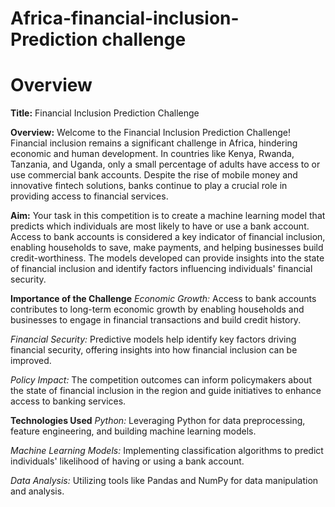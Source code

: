 # Africa-financial-inclusion-Prediction challenge
# Overview
**Title:** Financial Inclusion Prediction Challenge

**Overview:** Welcome to the Financial Inclusion Prediction Challenge! Financial inclusion remains a significant challenge in Africa, hindering economic and human development. In countries like Kenya, Rwanda, Tanzania, and Uganda, only a small percentage of adults have access to or use commercial bank accounts. Despite the rise of mobile money and innovative fintech solutions, banks continue to play a crucial role in providing access to financial services.

**Aim:** Your task in this competition is to create a machine learning model that predicts which individuals are most likely to have or use a bank account. Access to bank accounts is considered a key indicator of financial inclusion, enabling households to save, make payments, and helping businesses build credit-worthiness. The models developed can provide insights into the state of financial inclusion and identify factors influencing individuals' financial security.

**Importance of the Challenge**
*Economic Growth:* Access to bank accounts contributes to long-term economic growth by enabling households and businesses to engage in financial transactions and build credit history.

*Financial Security:* Predictive models help identify key factors driving financial security, offering insights into how financial inclusion can be improved.

*Policy Impact:* The competition outcomes can inform policymakers about the state of financial inclusion in the region and guide initiatives to enhance access to banking services.

**Technologies Used**
*Python:* Leveraging Python for data preprocessing, feature engineering, and building machine learning models.

*Machine Learning Models:* Implementing classification algorithms to predict individuals' likelihood of having or using a bank account.

*Data Analysis:* Utilizing tools like Pandas and NumPy for data manipulation and analysis.
